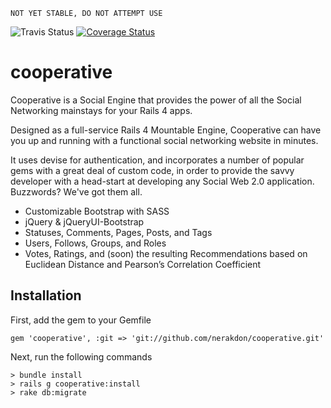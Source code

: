     NOT YET STABLE, DO NOT ATTEMPT USE

![Travis Status](https://travis-ci.org/nerakdon/cooperative.png)
[![Coverage Status](https://coveralls.io/repos/nerakdon/cooperative/badge.png?branch=rails4)](https://coveralls.io/r/nerakdon/cooperative?branch=rails4)

cooperative
===========

Cooperative is a Social Engine that provides the power of all the Social Networking mainstays for your Rails 4 apps.

Designed as a full-service Rails 4 Mountable Engine, Cooperative can have you up and running with a functional social networking website in minutes.

It uses devise for authentication, and incorporates a number of popular gems with a great deal of custom code, in order to provide the savvy developer with a head-start at developing any Social Web 2.0 application. Buzzwords?  We've got them all.

* Customizable Bootstrap with SASS
* jQuery & jQueryUI-Bootstrap
* Statuses, Comments, Pages, Posts, and Tags
* Users, Follows, Groups, and Roles
* Votes, Ratings, and (soon) the resulting Recommendations based on Euclidean Distance and Pearson’s Correlation Coefficient

Installation
------------

First, add the gem to your Gemfile

    gem 'cooperative', :git => 'git://github.com/nerakdon/cooperative.git'
    
Next, run the following commands

    > bundle install
    > rails g cooperative:install
    > rake db:migrate
